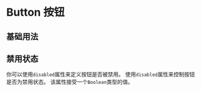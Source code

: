# Button 按钮

## 基础用法


## 禁用状态
你可以使用`disabled`属性来定义按钮是否被禁用。
使用`disabled`属性来控制按钮是否为禁用状态。 该属性接受一个`Boolean`类型的值。